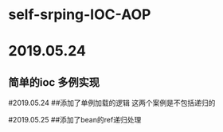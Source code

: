 # self-srping-IOC-AOP
# 2019.05.24
## 简单的ioc 多例实现


#2019.05.24
##添加了单例加载的逻辑 这两个案例是不包括递归的


#2019.05.25
##添加了bean的ref递归处理